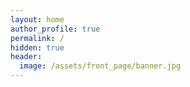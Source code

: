 ```yaml
---
layout: home
author_profile: true
permalink: /
hidden: true
header:
  image: /assets/front_page/banner.jpg
---
```

